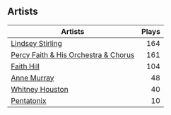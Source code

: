 ## Artists
Artists | Plays 
----- | -----: 
[Lindsey Stirling](/artists/lindsey-stirling-780013) | 164
[Percy Faith & His Orchestra & Chorus](/artists/percy-faith-his-orchestra-chorus-30066836) | 161
[Faith Hill](/artists/faith-hill-58019) | 104
[Anne Murray](/artists/anne-murray-28649) | 48
[Whitney Houston](/artists/whitney-houston-87166) | 40
[Pentatonix](/artists/pentatonix-655231) | 10

